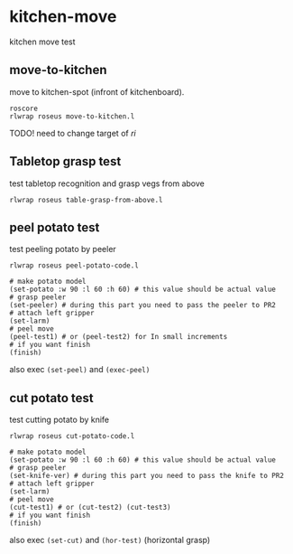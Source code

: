 # kitchen-move

kitchen move test

## move-to-kitchen
move to kitchen-spot (infront of kitchenboard).

```
roscore
rlwrap roseus move-to-kitchen.l
```

TODO! need to change target of *ri*

## Tabletop grasp test
test tabletop recognition and grasp vegs from above

```
rlwrap roseus table-grasp-from-above.l
```

## peel potato test
test peeling potato by peeler

```
rlwrap roseus peel-potato-code.l

# make potato model
(set-potato :w 90 :l 60 :h 60) # this value should be actual value
# grasp peeler
(set-peeler) # during this part you need to pass the peeler to PR2
# attach left gripper
(set-larm)
# peel move
(peel-test1) # or (peel-test2) for In small increments
# if you want finish
(finish)
```

also exec `(set-peel)` and `(exec-peel)`

## cut potato test
test cutting potato by knife

```
rlwrap roseus cut-potato-code.l

# make potato model
(set-potato :w 90 :l 60 :h 60) # this value should be actual value
# grasp peeler
(set-knife-ver) # during this part you need to pass the knife to PR2
# attach left gripper
(set-larm)
# peel move
(cut-test1) # or (cut-test2) (cut-test3)
# if you want finish
(finish)
```

also exec `(set-cut)` and `(hor-test)` (horizontal grasp)
